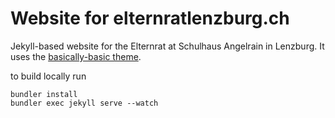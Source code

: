 # Website for elternratlenzburg.ch

Jekyll-based website for the Elternrat at Schulhaus Angelrain in Lenzburg. It uses the [basically-basic theme](https://mmistakes.github.io/jekyll-theme-basically-basic).

to build locally run

``` shell
bundler install
bundler exec jekyll serve --watch
```
